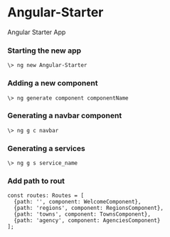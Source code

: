 # Angular-Starter
Angular Starter App

### Starting the new app
	\> ng new Angular-Starter
	
### Adding a new component 
    \> ng generate component componentName	
	
### Generating a navbar component	
	\> ng g c navbar 
	
### Generating a services 	
	\> ng g s service_name

### Add path to rout
	const routes: Routes = [
	  {path: '', component: WelcomeComponent},
	  {path: 'regions', component: RegionsComponent},
	  {path: 'towns', component: TownsComponent},
	  {path: 'agency', component: AgenciesComponent}
	];